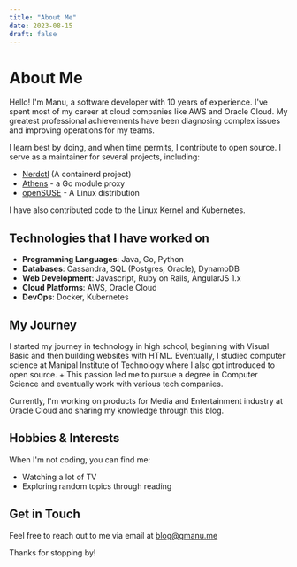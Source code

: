 ```yaml
---
title: "About Me"
date: 2023-08-15
draft: false
---
```


# About Me

Hello! I'm Manu, a software developer with 10 years of experience. I've spent most of my career at cloud companies like AWS and Oracle Cloud. My greatest professional achievements have been diagnosing complex issues and improving operations for my teams.

I learn best by doing, and when time permits, I contribute to open source. I serve as a maintainer for several projects, including:
* [Nerdctl](https://github.com/containerd/nerdctl) (A containerd project)
* [Athens](https://github.com/gomods/athens) - a Go module proxy
* [openSUSE](https://github.com/openSUSE) - A Linux distribution

I have also contributed code to the Linux Kernel and Kubernetes.

## Technologies that I have worked on

- **Programming Languages**: Java, Go, Python
- **Databases**: Cassandra, SQL (Postgres, Oracle), DynamoDB
- **Web Development**: Javascript, Ruby on Rails, AngularJS 1.x
- **Cloud Platforms**: AWS, Oracle Cloud
- **DevOps**: Docker, Kubernetes


## My Journey

I started my journey in technology in high school, beginning with Visual Basic and then building websites with HTML. Eventually, I studied computer science at Manipal Institute of Technology where I also got introduced to open source. + This passion led me to pursue a degree in Computer Science and eventually work with various tech companies.

Currently, I'm working on products for Media and Entertainment industry at Oracle Cloud and sharing my knowledge through this blog.

## Hobbies & Interests

When I'm not coding, you can find me:

- Watching a lot of TV
- Exploring random topics through reading


## Get in Touch

Feel free to reach out to me via email at blog@gmanu.me

Thanks for stopping by!